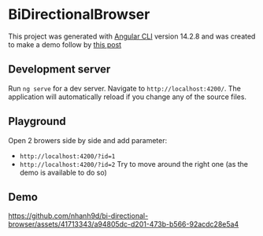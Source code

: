 # BiDirectionalBrowser

This project was generated with [Angular CLI](https://github.com/angular/angular-cli) version 14.2.8 and was created to make a demo follow by [this post](https://www.linkedin.com/posts/linusekenstam_this-is-unacceptable-should-not-be-possible-activity-7133130976951480321-oNbn?utm_source=share&utm_medium=member_desktop)

## Development server

Run `ng serve` for a dev server. Navigate to `http://localhost:4200/`. The application will automatically reload if you change any of the source files.

## Playground

Open 2 browers side by side and add parameter:
- `http://localhost:4200/?id=1`
- `http://localhost:4200/?id=2`
Try to move around the right one (as the demo is available to do so)

## Demo


https://github.com/nhanh9d/bi-directional-browser/assets/41713343/a94805dc-d201-473b-b566-92acdc28e5a4

